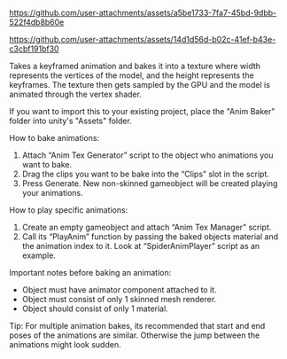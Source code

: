 https://github.com/user-attachments/assets/a5be1733-7fa7-45bd-9dbb-522f4db8b60e

https://github.com/user-attachments/assets/14d1d56d-b02c-41ef-b43e-c3cbf191bf30

Takes a keyframed animation and bakes it into a texture where width represents the vertices of the model, and the height represents the keyframes. The texture then gets sampled by the GPU and the model is animated through the vertex shader. 

If you want to import this to your existing project, place the "Anim Baker" folder into unity's "Assets" folder. 

How to bake animations:
1.	Attach “Anim Tex Generator” script to the object who animations you want to bake.
2.	Drag the clips you want to be bake into the “Clips” slot in the script.
3.	Press Generate.
New non-skinned gameobject will be created playing your animations.

How to play specific animations:
1.	Create an empty gameobject and attach “Anim Tex Manager” script.
2.	Call its “PlayAnim” function by passing the baked objects material and the animation index to it. Look at “SpiderAnimPlayer” script as an example.

Important notes before baking an animation:
-	Object must have animator component attached to it.
-	Object must consist of only 1 skinned mesh renderer.
-	Object should consist of only 1 material. 

Tip: For multiple animation bakes, its recommended that start and end poses of the animations are similar. Otherwise the jump between the animations might look sudden.
